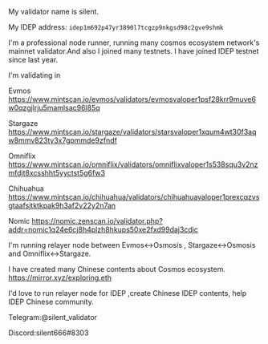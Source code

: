 My validator name is silent.

My IDEP address: `idep1m692p47yr3890l7tcgzp9nkgsd98c2gve9shmk`

I'm a professional node runner, running many cosmos ecosystem network's mainnet validator.And also I joined many testnets. I have joined IDEP testnet since last year.

I'm validating in 

Evmos  https://www.mintscan.io/evmos/validators/evmosvaloper1psf28krr9muve6w0qzgjlrju5mamlsac96l85q

Stargaze https://www.mintscan.io/stargaze/validators/starsvaloper1xqum4wt30f3aqw8mmv823ty3x7gpmmde9zfndf

Omniflix https://www.mintscan.io/omniflix/validators/omniflixvaloper1s538squ3v2nzmfdjt8xcsshht5yyctst5g6fw3

Chihuahua https://www.mintscan.io/chihuahua/validators/chihuahuavaloper1prexcqzvsgtaafsjtktkpak9h3af2v22y2n7an

Nomic https://nomic.zenscan.io/validator.php?addr=nomic1q24e6cj8h4plzh8hkups50xe2fxd99daj3cdjc

I'm running relayer node between Evmos<->Osmosis ,  Stargaze<->Osmosis and Omniflix<->Stargaze.

I have created many Chinese contents about Cosmos ecosystem. https://mirror.xyz/exploring.eth

I'd love to run relayer node for IDEP ,create Chinese IDEP contents, help IDEP Chinese community.

Telegram:@silent_validator

Discord:silent666#8303
